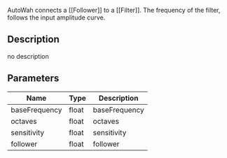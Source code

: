 AutoWah connects a [[Follower]] to a [[Filter]].
The frequency of the filter, follows the input amplitude curve.



## Description
no description
## Parameters

<table>
<thead>
	<tr>
		<th>Name</th>
		<th>Type</th>
		<th>Description</th>
	</tr>
</thead>
<tr>
	<td>baseFrequency</td>
	<td><div class='bg-yellow-800 px-2 py-px text-white rounded-sm'>float</div></td>
	<td>baseFrequency</td>
</tr>
<tr>
	<td>octaves</td>
	<td><div class='bg-yellow-800 px-2 py-px text-white rounded-sm'>float</div></td>
	<td>octaves</td>
</tr>
<tr>
	<td>sensitivity</td>
	<td><div class='bg-yellow-800 px-2 py-px text-white rounded-sm'>float</div></td>
	<td>sensitivity</td>
</tr>
<tr>
	<td>follower</td>
	<td><div class='bg-yellow-800 px-2 py-px text-white rounded-sm'>float</div></td>
	<td>follower</td>
</tr>
</table>